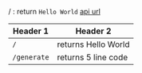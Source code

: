 / : return `Hello World`
[api url]( https://calm-disk-0cc0.ruchiket100.workers.dev)

| Header 1 | Header 2 |
| -------- | -------- |
| `/`   | returns Hello World   |
| `/generate`   | returns 5 line code    |